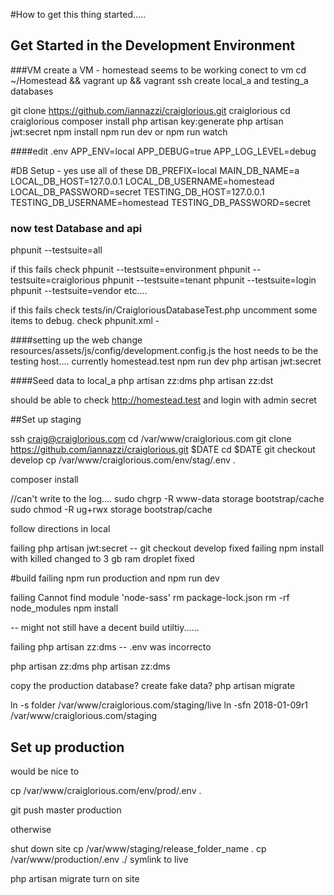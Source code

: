 #How to get this thing started.....

## Get Started in the Development Environment
###VM
create a VM - homestead seems to be working
conect to vm
cd ~/Homestead && vagrant up && vagrant ssh
create local_a and testing_a databases

git clone https://github.com/iannazzi/craiglorious.git craiglorious
cd craiglorious
composer install
php artisan key:generate
php artisan jwt:secret
npm install
npm run dev  or npm run watch

####edit .env
APP_ENV=local
APP_DEBUG=true
APP_LOG_LEVEL=debug

#DB Setup - yes use all of these
DB_PREFIX=local
MAIN_DB_NAME=a
LOCAL_DB_HOST=127.0.0.1
LOCAL_DB_USERNAME=homestead
LOCAL_DB_PASSWORD=secret
TESTING_DB_HOST=127.0.0.1
TESTING_DB_USERNAME=homestead
TESTING_DB_PASSWORD=secret


### now test Database and api

phpunit --testsuite=all

if this fails check 
phpunit --testsuite=environment
phpunit --testsuite=craiglorious
phpunit --testsuite=tenant
phpunit --testsuite=login
phpunit --testsuite=vendor
etc....

if this fails check 
tests/in/CraigloriousDatabaseTest.php
uncomment some items to debug.
check phpunit.xml  - 
<env name="APP_ENV" value="testing"/>
<env name="DB_PREFIX" value="testing"/>


####setting up the web
change resources/assets/js/config/development.config.js
the host needs to be the testing host....
currently homestead.test
npm run dev
php artisan jwt:secret


####Seed data to local_a
php artisan zz:dms
php artisan zz:dst

should be able to check
http://homestead.test
and login with admin secret





##Set up staging

ssh craig@craiglorious.com
cd /var/www/craiglorious.com
git clone https://github.com/iannazzi/craiglorious.git $DATE
cd $DATE
git checkout develop
cp /var/www/craiglorious.com/env/stag/.env .

composer install

//can't write to the log....
sudo chgrp -R www-data storage bootstrap/cache
sudo chmod -R ug+rwx storage bootstrap/cache



follow directions in local


failing php artisan jwt:secret -- git checkout develop fixed
failing npm install with killed changed to 3 gb ram droplet fixed


#build
failing npm run production and npm run dev

failing Cannot find module 'node-sass'
rm package-lock.json
rm -rf node_modules
npm install

-- might not still have a decent build utiltiy......


failing php artisan zz:dms   -- .env was incorrecto

php artisan zz:dms
php artisan zz:dms



copy the production database?
create fake data?
php artisan migrate


ln -s folder /var/www/craiglorious.com/staging/live
ln -sfn 2018-01-09r1 /var/www/craiglorious.com/staging


## Set up production
would be nice to 

cp /var/www/craiglorious.com/env/prod/.env .

git push master production

otherwise

shut down site
cp /var/www/staging/release_folder_name .
cp /var/www/production/.env ./
symlink to live

php artisan migrate
turn on site

